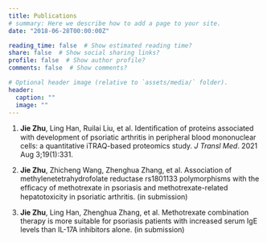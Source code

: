 ```yaml
---
title: Publications
# summary: Here we describe how to add a page to your site.
date: "2018-06-28T00:00:00Z"

reading_time: false  # Show estimated reading time?
share: false  # Show social sharing links?
profile: false  # Show author profile?
comments: false  # Show comments?

# Optional header image (relative to `assets/media/` folder).
header:
  caption: ""
  image: ""
---
```



1. **Jie Zhu**, Ling Han, Ruilai Liu, et al. Identiﬁcation of proteins associated with development of psoriatic arthritis in peripheral blood mononuclear cells: a quantitative iTRAQ-based proteomics study. *J Transl Med*. 2021 Aug 3;19(1):331.  
<p></p>

2. **Jie Zhu**, Zhicheng Wang, Zhenghua Zhang, et al. Association of methylenetetrahydrofolate reductase rs1801133 polymorphisms with the efﬁcacy of methotrexate in psoriasis and methotrexate-related hepatotoxicity in psoriatic arthritis. (in submission)  
<p></p>  

3. **Jie Zhu**, Ling Han, Zhenghua Zhang, et al. Methotrexate combination therapy is more suitable for psoriasis patients with increased serum IgE levels than IL-17A inhibitors alone. (in submission)   